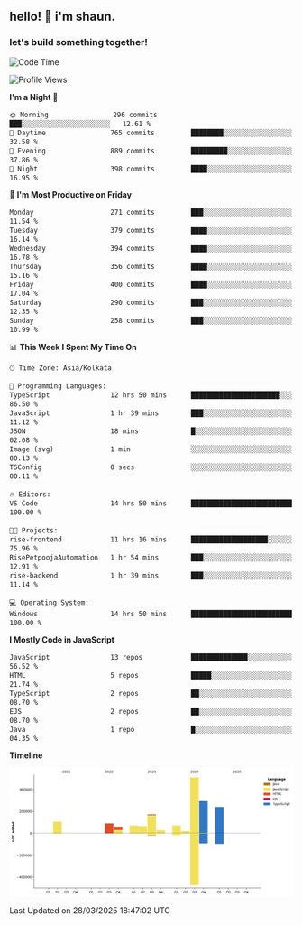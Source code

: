 ## hello! 👋 i'm shaun. 
### let's build something together!
<!--START_SECTION:waka-->
![Code Time](http://img.shields.io/badge/Code%20Time-79%20hrs%2016%20mins-blue)

![Profile Views](http://img.shields.io/badge/Profile%20Views-4-blue)

**I'm a Night 🦉** 

```text
🌞 Morning                296 commits         ███░░░░░░░░░░░░░░░░░░░░░░   12.61 % 
🌆 Daytime                765 commits         ████████░░░░░░░░░░░░░░░░░   32.58 % 
🌃 Evening                889 commits         █████████░░░░░░░░░░░░░░░░   37.86 % 
🌙 Night                  398 commits         ████░░░░░░░░░░░░░░░░░░░░░   16.95 % 
```
📅 **I'm Most Productive on Friday** 

```text
Monday                   271 commits         ███░░░░░░░░░░░░░░░░░░░░░░   11.54 % 
Tuesday                  379 commits         ████░░░░░░░░░░░░░░░░░░░░░   16.14 % 
Wednesday                394 commits         ████░░░░░░░░░░░░░░░░░░░░░   16.78 % 
Thursday                 356 commits         ████░░░░░░░░░░░░░░░░░░░░░   15.16 % 
Friday                   400 commits         ████░░░░░░░░░░░░░░░░░░░░░   17.04 % 
Saturday                 290 commits         ███░░░░░░░░░░░░░░░░░░░░░░   12.35 % 
Sunday                   258 commits         ███░░░░░░░░░░░░░░░░░░░░░░   10.99 % 
```


📊 **This Week I Spent My Time On** 

```text
🕑︎ Time Zone: Asia/Kolkata

💬 Programming Languages: 
TypeScript               12 hrs 50 mins      ██████████████████████░░░   86.50 % 
JavaScript               1 hr 39 mins        ███░░░░░░░░░░░░░░░░░░░░░░   11.12 % 
JSON                     18 mins             █░░░░░░░░░░░░░░░░░░░░░░░░   02.08 % 
Image (svg)              1 min               ░░░░░░░░░░░░░░░░░░░░░░░░░   00.13 % 
TSConfig                 0 secs              ░░░░░░░░░░░░░░░░░░░░░░░░░   00.11 % 

🔥 Editors: 
VS Code                  14 hrs 50 mins      █████████████████████████   100.00 % 

🐱‍💻 Projects: 
rise-frontend            11 hrs 16 mins      ███████████████████░░░░░░   75.96 % 
RisePetpoojaAutomation   1 hr 54 mins        ███░░░░░░░░░░░░░░░░░░░░░░   12.91 % 
rise-backend             1 hr 39 mins        ███░░░░░░░░░░░░░░░░░░░░░░   11.14 % 

💻 Operating System: 
Windows                  14 hrs 50 mins      █████████████████████████   100.00 % 
```

**I Mostly Code in JavaScript** 

```text
JavaScript               13 repos            ██████████████░░░░░░░░░░░   56.52 % 
HTML                     5 repos             █████░░░░░░░░░░░░░░░░░░░░   21.74 % 
TypeScript               2 repos             ██░░░░░░░░░░░░░░░░░░░░░░░   08.70 % 
EJS                      2 repos             ██░░░░░░░░░░░░░░░░░░░░░░░   08.70 % 
Java                     1 repo              █░░░░░░░░░░░░░░░░░░░░░░░░   04.35 % 
```



**Timeline**

![Lines of Code chart](https://raw.githubusercontent.com/ShaunDaniel/ShaunDaniel/main/assets/bar_graph.png)


 Last Updated on 28/03/2025 18:47:02 UTC
<!--END_SECTION:waka-->
